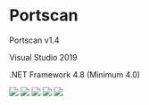 # Portscan
  <p>Portscan v1.4</p>
  <p>Visual Studio 2019</p>
  <p>.NET Framework 4.8 (Minimum 4.0)</p>
  <img src="https://raw.githubusercontent.com/Taiizor/Portscan/master/.screenshots/UI_1.png" />
  <img src="https://raw.githubusercontent.com/Taiizor/Portscan/master/.screenshots/UI_2.png" />
  <img src="https://raw.githubusercontent.com/Taiizor/Portscan/master/.screenshots/UI_3.png" />
  <img src="https://raw.githubusercontent.com/Taiizor/Portscan/master/.screenshots/UI_4.png" />
  <img src="https://raw.githubusercontent.com/Taiizor/Portscan/master/.screenshots/UI_5.png" />